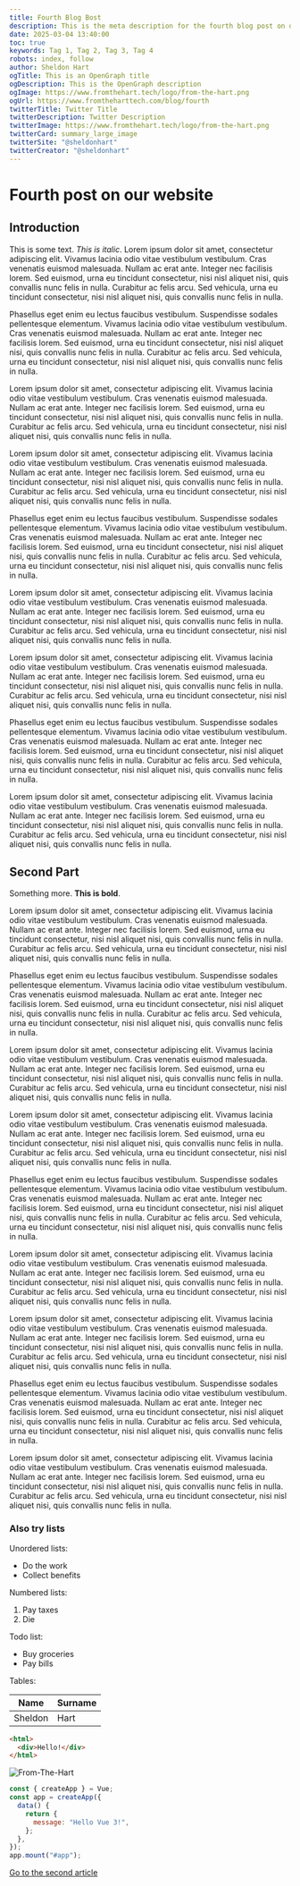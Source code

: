 ```yaml
---
title: Fourth Blog Bost
description: This is the meta description for the fourth blog post on our website. In this post, we introduce our readers to the purpose and vision of our blog. We delve into various topics related to technology, providing insights, tips, and in-depth analysis. Our goal is to create a platform where tech enthusiasts can find valuable information and engage in meaningful discussions. Join us as we embark on this exciting journey, exploring the latest trends, innovations, and developments in the tech world. Stay tuned for more updates and articles that will keep you informed and inspired.
date: 2025-03-04 13:40:00
toc: true
keywords: Tag 1, Tag 2, Tag 3, Tag 4  
robots: index, follow
author: Sheldon Hart
ogTitle: This is an OpenGraph title
ogDescription: This is the OpenGraph description
ogImage: https://www.fromthehart.tech/logo/from-the-hart.png
ogUrl: https://www.fromtheharttech.com/blog/fourth
twitterTitle: Twitter Title
twitterDescription: Twitter Description
twitterImage: https://www.fromthehart.tech/logo/from-the-hart.png
twitterCard: summary_large_image
twitterSite: "@sheldonhart"
twitterCreator: "@sheldonhart"
---
```


# Fourth post on our website

## Introduction

This is some text. *This is italic*.
Lorem ipsum dolor sit amet, consectetur adipiscing elit. Vivamus lacinia odio vitae vestibulum vestibulum. Cras venenatis euismod malesuada. Nullam ac erat ante. Integer nec facilisis lorem. Sed euismod, urna eu tincidunt consectetur, nisi nisl aliquet nisi, quis convallis nunc felis in nulla. Curabitur ac felis arcu. Sed vehicula, urna eu tincidunt consectetur, nisi nisl aliquet nisi, quis convallis nunc felis in nulla.

Phasellus eget enim eu lectus faucibus vestibulum. Suspendisse sodales pellentesque elementum. Vivamus lacinia odio vitae vestibulum vestibulum. Cras venenatis euismod malesuada. Nullam ac erat ante. Integer nec facilisis lorem. Sed euismod, urna eu tincidunt consectetur, nisi nisl aliquet nisi, quis convallis nunc felis in nulla. Curabitur ac felis arcu. Sed vehicula, urna eu tincidunt consectetur, nisi nisl aliquet nisi, quis convallis nunc felis in nulla.

Lorem ipsum dolor sit amet, consectetur adipiscing elit. Vivamus lacinia odio vitae vestibulum vestibulum. Cras venenatis euismod malesuada. Nullam ac erat ante. Integer nec facilisis lorem. Sed euismod, urna eu tincidunt consectetur, nisi nisl aliquet nisi, quis convallis nunc felis in nulla. Curabitur ac felis arcu. Sed vehicula, urna eu tincidunt consectetur, nisi nisl aliquet nisi, quis convallis nunc felis in nulla.

Lorem ipsum dolor sit amet, consectetur adipiscing elit. Vivamus lacinia odio vitae vestibulum vestibulum. Cras venenatis euismod malesuada. Nullam ac erat ante. Integer nec facilisis lorem. Sed euismod, urna eu tincidunt consectetur, nisi nisl aliquet nisi, quis convallis nunc felis in nulla. Curabitur ac felis arcu. Sed vehicula, urna eu tincidunt consectetur, nisi nisl aliquet nisi, quis convallis nunc felis in nulla.

Phasellus eget enim eu lectus faucibus vestibulum. Suspendisse sodales pellentesque elementum. Vivamus lacinia odio vitae vestibulum vestibulum. Cras venenatis euismod malesuada. Nullam ac erat ante. Integer nec facilisis lorem. Sed euismod, urna eu tincidunt consectetur, nisi nisl aliquet nisi, quis convallis nunc felis in nulla. Curabitur ac felis arcu. Sed vehicula, urna eu tincidunt consectetur, nisi nisl aliquet nisi, quis convallis nunc felis in nulla.

Lorem ipsum dolor sit amet, consectetur adipiscing elit. Vivamus lacinia odio vitae vestibulum vestibulum. Cras venenatis euismod malesuada. Nullam ac erat ante. Integer nec facilisis lorem. Sed euismod, urna eu tincidunt consectetur, nisi nisl aliquet nisi, quis convallis nunc felis in nulla. Curabitur ac felis arcu. Sed vehicula, urna eu tincidunt consectetur, nisi nisl aliquet nisi, quis convallis nunc felis in nulla.

Lorem ipsum dolor sit amet, consectetur adipiscing elit. Vivamus lacinia odio vitae vestibulum vestibulum. Cras venenatis euismod malesuada. Nullam ac erat ante. Integer nec facilisis lorem. Sed euismod, urna eu tincidunt consectetur, nisi nisl aliquet nisi, quis convallis nunc felis in nulla. Curabitur ac felis arcu. Sed vehicula, urna eu tincidunt consectetur, nisi nisl aliquet nisi, quis convallis nunc felis in nulla.

Phasellus eget enim eu lectus faucibus vestibulum. Suspendisse sodales pellentesque elementum. Vivamus lacinia odio vitae vestibulum vestibulum. Cras venenatis euismod malesuada. Nullam ac erat ante. Integer nec facilisis lorem. Sed euismod, urna eu tincidunt consectetur, nisi nisl aliquet nisi, quis convallis nunc felis in nulla. Curabitur ac felis arcu. Sed vehicula, urna eu tincidunt consectetur, nisi nisl aliquet nisi, quis convallis nunc felis in nulla.

Lorem ipsum dolor sit amet, consectetur adipiscing elit. Vivamus lacinia odio vitae vestibulum vestibulum. Cras venenatis euismod malesuada. Nullam ac erat ante. Integer nec facilisis lorem. Sed euismod, urna eu tincidunt consectetur, nisi nisl aliquet nisi, quis convallis nunc felis in nulla. Curabitur ac felis arcu. Sed vehicula, urna eu tincidunt consectetur, nisi nisl aliquet nisi, quis convallis nunc felis in nulla.

## Second Part

Something more. **This is bold**.

Lorem ipsum dolor sit amet, consectetur adipiscing elit. Vivamus lacinia odio vitae vestibulum vestibulum. Cras venenatis euismod malesuada. Nullam ac erat ante. Integer nec facilisis lorem. Sed euismod, urna eu tincidunt consectetur, nisi nisl aliquet nisi, quis convallis nunc felis in nulla. Curabitur ac felis arcu. Sed vehicula, urna eu tincidunt consectetur, nisi nisl aliquet nisi, quis convallis nunc felis in nulla.

Phasellus eget enim eu lectus faucibus vestibulum. Suspendisse sodales pellentesque elementum. Vivamus lacinia odio vitae vestibulum vestibulum. Cras venenatis euismod malesuada. Nullam ac erat ante. Integer nec facilisis lorem. Sed euismod, urna eu tincidunt consectetur, nisi nisl aliquet nisi, quis convallis nunc felis in nulla. Curabitur ac felis arcu. Sed vehicula, urna eu tincidunt consectetur, nisi nisl aliquet nisi, quis convallis nunc felis in nulla.

Lorem ipsum dolor sit amet, consectetur adipiscing elit. Vivamus lacinia odio vitae vestibulum vestibulum. Cras venenatis euismod malesuada. Nullam ac erat ante. Integer nec facilisis lorem. Sed euismod, urna eu tincidunt consectetur, nisi nisl aliquet nisi, quis convallis nunc felis in nulla. Curabitur ac felis arcu. Sed vehicula, urna eu tincidunt consectetur, nisi nisl aliquet nisi, quis convallis nunc felis in nulla.

Lorem ipsum dolor sit amet, consectetur adipiscing elit. Vivamus lacinia odio vitae vestibulum vestibulum. Cras venenatis euismod malesuada. Nullam ac erat ante. Integer nec facilisis lorem. Sed euismod, urna eu tincidunt consectetur, nisi nisl aliquet nisi, quis convallis nunc felis in nulla. Curabitur ac felis arcu. Sed vehicula, urna eu tincidunt consectetur, nisi nisl aliquet nisi, quis convallis nunc felis in nulla.

Phasellus eget enim eu lectus faucibus vestibulum. Suspendisse sodales pellentesque elementum. Vivamus lacinia odio vitae vestibulum vestibulum. Cras venenatis euismod malesuada. Nullam ac erat ante. Integer nec facilisis lorem. Sed euismod, urna eu tincidunt consectetur, nisi nisl aliquet nisi, quis convallis nunc felis in nulla. Curabitur ac felis arcu. Sed vehicula, urna eu tincidunt consectetur, nisi nisl aliquet nisi, quis convallis nunc felis in nulla.

Lorem ipsum dolor sit amet, consectetur adipiscing elit. Vivamus lacinia odio vitae vestibulum vestibulum. Cras venenatis euismod malesuada. Nullam ac erat ante. Integer nec facilisis lorem. Sed euismod, urna eu tincidunt consectetur, nisi nisl aliquet nisi, quis convallis nunc felis in nulla. Curabitur ac felis arcu. Sed vehicula, urna eu tincidunt consectetur, nisi nisl aliquet nisi, quis convallis nunc felis in nulla.

Lorem ipsum dolor sit amet, consectetur adipiscing elit. Vivamus lacinia odio vitae vestibulum vestibulum. Cras venenatis euismod malesuada. Nullam ac erat ante. Integer nec facilisis lorem. Sed euismod, urna eu tincidunt consectetur, nisi nisl aliquet nisi, quis convallis nunc felis in nulla. Curabitur ac felis arcu. Sed vehicula, urna eu tincidunt consectetur, nisi nisl aliquet nisi, quis convallis nunc felis in nulla.

Phasellus eget enim eu lectus faucibus vestibulum. Suspendisse sodales pellentesque elementum. Vivamus lacinia odio vitae vestibulum vestibulum. Cras venenatis euismod malesuada. Nullam ac erat ante. Integer nec facilisis lorem. Sed euismod, urna eu tincidunt consectetur, nisi nisl aliquet nisi, quis convallis nunc felis in nulla. Curabitur ac felis arcu. Sed vehicula, urna eu tincidunt consectetur, nisi nisl aliquet nisi, quis convallis nunc felis in nulla.

Lorem ipsum dolor sit amet, consectetur adipiscing elit. Vivamus lacinia odio vitae vestibulum vestibulum. Cras venenatis euismod malesuada. Nullam ac erat ante. Integer nec facilisis lorem. Sed euismod, urna eu tincidunt consectetur, nisi nisl aliquet nisi, quis convallis nunc felis in nulla. Curabitur ac felis arcu. Sed vehicula, urna eu tincidunt consectetur, nisi nisl aliquet nisi, quis convallis nunc felis in nulla.

### Also try lists

Unordered lists:

- Do the work
- Collect benefits

Numbered lists:

1. Pay taxes
2. Die

Todo list:

- Buy groceries
- Pay bills

Tables:

| Name    | Surname |
| ------- | ------- |
| Sheldon | Hart    |

```html
<html>
  <div>Hello!</div>
</html>
```

![From-The-Hart](/logo/from-the-hart.png)

```javascript
const { createApp } = Vue;
const app = createApp({
  data() {
    return {
      message: "Hello Vue 3!",
    };
  },
});
app.mount("#app");
```

[Go to the second article](/blog/second)
